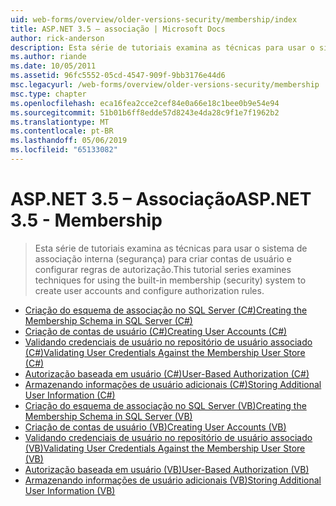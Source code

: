 ```yaml
---
uid: web-forms/overview/older-versions-security/membership/index
title: ASP.NET 3.5 – associação | Microsoft Docs
author: rick-anderson
description: Esta série de tutoriais examina as técnicas para usar o sistema de associação interna (segurança) para criar contas de usuário e configurar regras de autorização.
ms.author: riande
ms.date: 10/05/2011
ms.assetid: 96fc5552-05cd-4547-909f-9bb3176e44d6
msc.legacyurl: /web-forms/overview/older-versions-security/membership
msc.type: chapter
ms.openlocfilehash: eca16fea2cce2cef84e0a66e18c1bee0b9e54e94
ms.sourcegitcommit: 51b01b6ff8edde57d8243e4da28c9f1e7f1962b2
ms.translationtype: MT
ms.contentlocale: pt-BR
ms.lasthandoff: 05/06/2019
ms.locfileid: "65133082"
---
```

# <a name="aspnet-35---membership"></a><span data-ttu-id="008a1-103">ASP.NET 3.5 – Associação</span><span class="sxs-lookup"><span data-stu-id="008a1-103">ASP.NET 3.5 - Membership</span></span>

> <span data-ttu-id="008a1-104">Esta série de tutoriais examina as técnicas para usar o sistema de associação interna (segurança) para criar contas de usuário e configurar regras de autorização.</span><span class="sxs-lookup"><span data-stu-id="008a1-104">This tutorial series examines techniques for using the built-in membership (security) system to create user accounts and configure authorization rules.</span></span>

- [<span data-ttu-id="008a1-105">Criação do esquema de associação no SQL Server (C#)</span><span class="sxs-lookup"><span data-stu-id="008a1-105">Creating the Membership Schema in SQL Server (C#)</span></span>](creating-the-membership-schema-in-sql-server-cs.md)
- [<span data-ttu-id="008a1-106">Criação de contas de usuário (C#)</span><span class="sxs-lookup"><span data-stu-id="008a1-106">Creating User Accounts (C#)</span></span>](creating-user-accounts-cs.md)
- [<span data-ttu-id="008a1-107">Validando credenciais de usuário no repositório de usuário associado (C#)</span><span class="sxs-lookup"><span data-stu-id="008a1-107">Validating User Credentials Against the Membership User Store (C#)</span></span>](validating-user-credentials-against-the-membership-user-store-cs.md)
- [<span data-ttu-id="008a1-108">Autorização baseada em usuário (C#)</span><span class="sxs-lookup"><span data-stu-id="008a1-108">User-Based Authorization (C#)</span></span>](user-based-authorization-cs.md)
- [<span data-ttu-id="008a1-109">Armazenando informações de usuário adicionais (C#)</span><span class="sxs-lookup"><span data-stu-id="008a1-109">Storing Additional User Information (C#)</span></span>](storing-additional-user-information-cs.md)
- [<span data-ttu-id="008a1-110">Criação do esquema de associação no SQL Server (VB)</span><span class="sxs-lookup"><span data-stu-id="008a1-110">Creating the Membership Schema in SQL Server (VB)</span></span>](creating-the-membership-schema-in-sql-server-vb.md)
- [<span data-ttu-id="008a1-111">Criação de contas de usuário (VB)</span><span class="sxs-lookup"><span data-stu-id="008a1-111">Creating User Accounts (VB)</span></span>](creating-user-accounts-vb.md)
- [<span data-ttu-id="008a1-112">Validando credenciais de usuário no repositório de usuário associado (VB)</span><span class="sxs-lookup"><span data-stu-id="008a1-112">Validating User Credentials Against the Membership User Store (VB)</span></span>](validating-user-credentials-against-the-membership-user-store-vb.md)
- [<span data-ttu-id="008a1-113">Autorização baseada em usuário (VB)</span><span class="sxs-lookup"><span data-stu-id="008a1-113">User-Based Authorization (VB)</span></span>](user-based-authorization-vb.md)
- [<span data-ttu-id="008a1-114">Armazenando informações de usuário adicionais (VB)</span><span class="sxs-lookup"><span data-stu-id="008a1-114">Storing Additional User Information (VB)</span></span>](storing-additional-user-information-vb.md)
